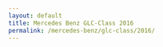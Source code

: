```yaml
---
layout: default
title: Mercedes Benz GLC-Class 2016
permalink: /mercedes-benz/glc-class/2016/
---
```

